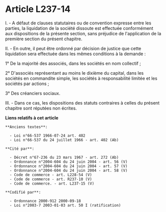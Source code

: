 # Article L237-14

I. - A défaut de clauses statutaires ou de convention expresse entre les parties, la liquidation de la société dissoute est
effectuée conformément aux dispositions de la présente section, sans préjudice de l'application de la première section du
présent chapitre.

II. - En outre, il peut être ordonné par décision de justice que cette liquidation sera effectuée dans les mêmes conditions à
la demande :

1° De la majorité des associés, dans les sociétés en nom collectif ;

2° D'associés représentant au moins le dixième du capital, dans les sociétés en commandite simple, les sociétés à
responsabilité limitée et les sociétés par actions ;

3° Des créanciers sociaux.

III. - Dans ce cas, les dispositions des statuts contraires à celles du présent chapitre sont réputées non écrites.

**Liens relatifs à cet article**

	**Anciens textes**:

	  - Loi n°66-537 1966-07-24 art. 402
	  - Loi n°66-537 du 24 juillet 1966 - art. 402 (Ab)

	**Cité par**:

	  - Décret n°67-236 du 23 mars 1967 - art. 272 (Ab)
	  - Ordonnance n°2004-604 du 24 juin 2004 - art. 56 (V)
	  - Ordonnance n°2004-604 du 24 juin 2004 - art. 57 (V)
	  - Ordonnance n°2004-604 du 24 juin 2004 - art. 58 (V)
	  - Code de commerce - art. L228-54 (V)
	  - Code de commerce - art. R237-10 (V)
	  - Code de commerce. - art. L237-15 (V)

	**Codifié par**:

	  - Ordonnance 2000-912 2000-09-18
	  - Loi n°2003-7 2003-01-03 art. 50 I (ratification)
